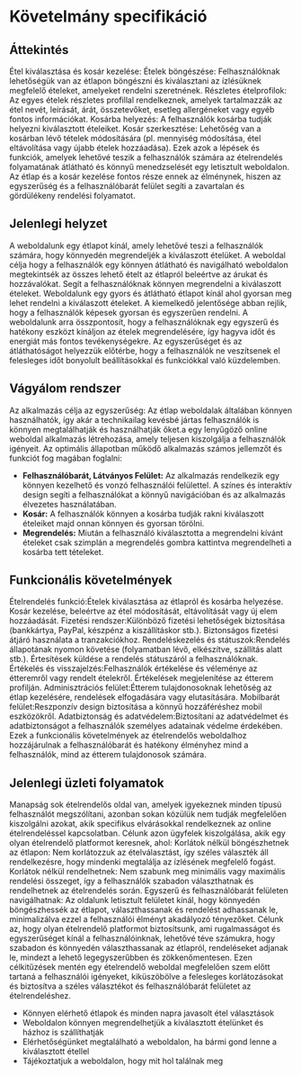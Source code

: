 # Követelmány specifikáció
## Áttekintés
Étel kiválasztása és kosár kezelése:
Ételek böngészése: Felhasználóknak lehetőségük van az étlapon böngészni és kiválasztani az ízlésüknek megfelelő ételeket, amelyeket rendelni szeretnének.
Részletes ételprofilok: Az egyes ételek részletes profillal rendelkeznek, amelyek tartalmazzák az étel nevét, leírását, árát, összetevőket, esetleg allergéneket vagy egyéb fontos információkat.
Kosárba helyezés: A felhasználók kosárba tudják helyezni kiválasztott ételeiket.
Kosár szerkesztése: Lehetőség van a kosárban lévő tételek módosítására (pl. mennyiség módosítása, étel eltávolítása vagy újabb ételek hozzáadása).
Ezek azok a lépések és funkciók, amelyek lehetővé teszik a felhasználók számára az ételrendelés folyamatának átlátható és könnyű menedzselését egy letisztult weboldalon. Az étlap és a kosár kezelése fontos része ennek az élménynek, hiszen az egyszerűség és a felhasználóbarát felület segíti a zavartalan és gördülékeny rendelési folyamatot.
## Jelenlegi helyzet
A weboldalunk egy étlapot kínál, amely lehetővé teszi a felhasználók számára, hogy könnyedén megrendeljék a kiválaszott ételüket. A weboldal célja hogy a felhasználók egy könnyen átlátható és navigálható weboldalon megtekintsék az összes lehető ételt az étlapról beleértve az árukat és hozzávalókat. Segít a felhasználóknak könnyen megrendelni a kiválaszott ételeket. Weboldalunk egy gyors és átlátható étlapot kínál ahol gyorsan meg lehet rendelni a kiválaszott ételeket. A kiemelkedő jelentősége abban rejlik, hogy a felhasználók képesek gyorsan és egyszerűen rendelni. A weboldalunk arra összpontosít, hogy a felhasználóknak egy egyszerű és hatékony eszközt kínáljon az ételek megrendelésére, így hagyva időt és energiát más fontos tevékenységekre. Az egyszerűséget és az átláthatóságot helyezzük előtérbe, hogy a felhasználók ne veszítsenek el felesleges időt bonyolult beállításokkal és funkciókkal való küzdelemben.

## Vágyálom rendszer
Az alkalmazás célja az egyszerűség: Az étlap weboldalak általában könnyen használhatók, így akár a technikailag kevésbé jártas felhasználók is könnyen megtalálhatják és használhatják őket.a egy lenyűgöző online weboldal alkalmazás létrehozása, amely teljesen kiszolgálja a felhasználók igényeit. Az optimális állapotban működő alkalmazás számos jellemzőt és funkciót fog magában foglalni:
- **Felhasználóbarát, Látványos Felület:** Az alkalmazás rendelkezik egy könnyen kezelhető és vonzó felhasználói felülettel. A színes és interaktív design segíti a felhasználókat a könnyű navigációban és az alkalmazás élvezetes használatában.
- **Kosár:** A felhasználók könnyen a kosárba tudják rakni kiválaszott ételeiket majd onnan könnyen és gyorsan törölni.
- **Megrendelés:** Miután a felhasználó kiválasztotta a megrendelni kívánt ételeket csak szimplán a megrendelés gombra kattintva megrendelheti a kosárba tett tételeket.
## Funkcionális követelmények
Ételrendelés funkció:Ételek kiválasztása az étlapról és kosárba helyezése.
Kosár kezelése, beleértve az étel módosítását, eltávolítását vagy új elem hozzáadását.
Fizetési rendszer:Különböző fizetési lehetőségek biztosítása (bankkártya, PayPal, készpénz a kiszállításkor stb.).
Biztonságos fizetési átjáró használata a tranzakciókhoz.
Rendeléskezelés és státuszok:Rendelés állapotának nyomon követése (folyamatban lévő, elkészítve, szállítás alatt stb.).
Értesítések küldése a rendelés státuszáról a felhasználóknak.
Értékelés és visszajelzés:Felhasználók értékelése és véleménye az étteremről vagy rendelt ételekről.
Értékelések megjelenítése az étterem profilján.
Adminisztrációs felület:Étterem tulajdonosoknak lehetőség az étlap kezelésére, rendelések elfogadására vagy elutasítására.
Mobilbarát felület:Reszponzív design biztosítása a könnyű hozzáféréshez mobil eszközökről.
Adatbiztonság és adatvédelem:Biztosítani az adatvédelmet és adatbiztonságot a felhasználók személyes adatainak védelme érdekében.
Ezek a funkcionális követelmények az ételrendelős weboldalhoz hozzájárulnak a felhasználóbarát és hatékony élményhez mind a felhasználók, mind az étterem tulajdonosok számára.
## Jelenlegi üzleti folyamatok
Manapság sok ételrendelős oldal van, amelyek igyekeznek minden típusú felhasználót megszólítani, azonban sokan közülük nem tudják megfelelően kiszolgálni azokat, akik specifikus elvárásokkal rendelkeznek az online ételrendeléssel kapcsolatban. Célunk azon ügyfelek kiszolgálása, akik egy olyan ételrendelő platformot keresnek, ahol:
Korlátok nélkül böngészhetnek az étlapon: Nem korlátozzuk az ételválasztást, így széles választék áll rendelkezésre, hogy mindenki megtalálja az ízlésének megfelelő fogást.
Korlátok nélkül rendelhetnek: Nem szabunk meg minimális vagy maximális rendelési összeget, így a felhasználók szabadon választhatnak és rendelhetnek az ételrendelés során.
Egyszerű és felhasználóbarát felületen navigálhatnak: Az oldalunk letisztult felületet kínál, hogy könnyedén böngészhessék az étlapot, választhassanak és rendelést adhassanak le, minimalizálva ezzel a felhasználói élményt akadályozó tényezőket.
Célunk az, hogy olyan ételrendelő platformot biztosítsunk, ami rugalmasságot és egyszerűséget kínál a felhasználóinknak, lehetővé téve számukra, hogy szabadon és könnyedén választhassanak az étlapról, rendeléseket adjanak le, mindezt a lehető legegyszerűbben és zökkenőmentesen.
Ezen célkitűzések mentén egy ételrendelő weboldal megfelelően szem előtt tartaná a felhasználói igényeket, kiküszöbölve a felesleges korlátozásokat és biztosítva a széles választékot és felhasználóbarát felületet az ételrendeléshez.
- Könnyen elérhető étlapok és minden napra javasolt étel választások
- Weboldalon könnyen megrendelhetjük a kiválasztott ételünket és házhoz is szállíthatják
- Elérhetőségünket megtalálható a weboldalon, ha bármi gond lenne a kiválasztott étellel
- Tájékoztatjuk a weboldalon, hogy mit hol találnak meg

